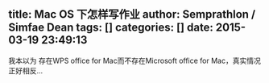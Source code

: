title: Mac OS 下怎样写作业
author: Semprathlon / Simfae Dean
tags: []
categories: []
date: 2015-03-19 23:49:13
---
<p>我本以为 存在WPS office for Mac而不存在Microsoft office for Mac，真实情况正好相反...</p>